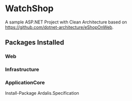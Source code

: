 # WatchShop
A sample ASP.NET Project with Clean Architecture based on https://github.com/dotnet-architecture/eShopOnWeb.

## Packages Installed
### Web

### Infrastructure

### ApplicationCore
Install-Package Ardalis.Specification